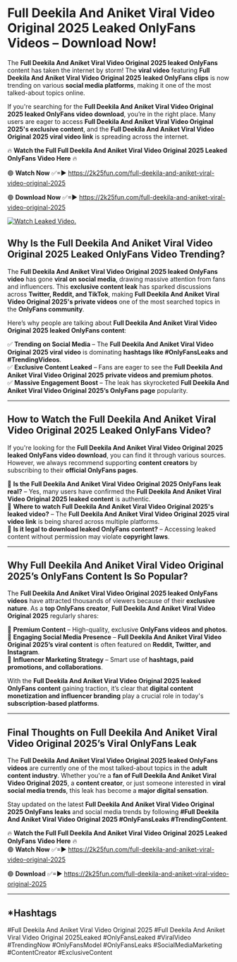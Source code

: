 # Full Deekila And Aniket Viral Video Original 2025 Leaked OnlyFans Videos – Download Now!

The **Full Deekila And Aniket Viral Video Original 2025 leaked OnlyFans** content has taken the internet by storm! The **viral video** featuring **Full Deekila And Aniket Viral Video Original 2025 leaked OnlyFans clips** is now trending on various **social media platforms**, making it one of the most talked-about topics online.  

If you're searching for the **Full Deekila And Aniket Viral Video Original 2025 leaked OnlyFans video download**, you’re in the right place. Many users are eager to access **Full Deekila And Aniket Viral Video Original 2025's exclusive content**, and the **Full Deekila And Aniket Viral Video Original 2025 viral video link** is spreading across the internet.  

🔥 **Watch the Full Full Deekila And Aniket Viral Video Original 2025 Leaked OnlyFans Video Here** 🔥  

🟢 **Watch Now** ✅=► https://2k25fun.com/full-deekila-and-aniket-viral-video-original-2025

🟢 **Download Now** ✅=► https://2k25fun.com/full-deekila-and-aniket-viral-video-original-2025

[![Watch Leaked Video.](https://miro.medium.com/v2/resize:fit:828/format:webp/1*cilzJN44JGOrTw9NJCrNHA.gif "Watch Leaked Video")](https://2k25fun.com/full-deekila-and-aniket-viral-video-original-2025)

## **Why Is the Full Deekila And Aniket Viral Video Original 2025 Leaked OnlyFans Video Trending?**  

The **Full Deekila And Aniket Viral Video Original 2025 leaked OnlyFans video** has gone **viral on social media**, drawing massive attention from fans and influencers. This **exclusive content leak** has sparked discussions across **Twitter, Reddit, and TikTok**, making **Full Deekila And Aniket Viral Video Original 2025's private videos** one of the most searched topics in the **OnlyFans community**.  

Here’s why people are talking about **Full Deekila And Aniket Viral Video Original 2025 leaked OnlyFans content**:  

✅ **Trending on Social Media** – The **Full Deekila And Aniket Viral Video Original 2025 viral video** is dominating **hashtags like #OnlyFansLeaks and #TrendingVideos**.  
✅ **Exclusive Content Leaked** – Fans are eager to see the **Full Deekila And Aniket Viral Video Original 2025 private videos and premium photos**.  
✅ **Massive Engagement Boost** – The leak has skyrocketed **Full Deekila And Aniket Viral Video Original 2025’s OnlyFans page** popularity.  

---

## **How to Watch the Full Deekila And Aniket Viral Video Original 2025 Leaked OnlyFans Video?**  

If you're looking for the **Full Deekila And Aniket Viral Video Original 2025 leaked OnlyFans video download**, you can find it through various sources. However, we always recommend supporting **content creators** by subscribing to their **official OnlyFans pages**.  

🔹 **Is the Full Deekila And Aniket Viral Video Original 2025 OnlyFans leak real?** – Yes, many users have confirmed the **Full Deekila And Aniket Viral Video Original 2025 leaked content** is authentic.  
🔹 **Where to watch Full Deekila And Aniket Viral Video Original 2025's leaked video?** – The **Full Deekila And Aniket Viral Video Original 2025 viral video link** is being shared across multiple platforms.  
🔹 **Is it legal to download leaked OnlyFans content?** – Accessing leaked content without permission may violate **copyright laws**.  

---

## **Why Full Deekila And Aniket Viral Video Original 2025’s OnlyFans Content Is So Popular?**  

The **Full Deekila And Aniket Viral Video Original 2025 leaked OnlyFans videos** have attracted thousands of viewers because of their **exclusive nature**. As a **top OnlyFans creator**, **Full Deekila And Aniket Viral Video Original 2025** regularly shares:  

📌 **Premium Content** – High-quality, exclusive **OnlyFans videos and photos**.  
📌 **Engaging Social Media Presence** – **Full Deekila And Aniket Viral Video Original 2025’s viral content** is often featured on **Reddit, Twitter, and Instagram**.  
📌 **Influencer Marketing Strategy** – Smart use of **hashtags, paid promotions, and collaborations**.  

With the **Full Deekila And Aniket Viral Video Original 2025 leaked OnlyFans content** gaining traction, it’s clear that **digital content monetization and influencer branding** play a crucial role in today's **subscription-based platforms**.  

---

## **Final Thoughts on Full Deekila And Aniket Viral Video Original 2025’s Viral OnlyFans Leak**  

The **Full Deekila And Aniket Viral Video Original 2025 leaked OnlyFans videos** are currently one of the most talked-about topics in the **adult content industry**. Whether you're a **fan of Full Deekila And Aniket Viral Video Original 2025**, a **content creator**, or just someone interested in **viral social media trends**, this leak has become a **major digital sensation**.  

Stay updated on the latest **Full Deekila And Aniket Viral Video Original 2025 OnlyFans leaks** and social media trends by following **#Full Deekila And Aniket Viral Video Original 2025 #OnlyFansLeaks #TrendingContent**.  

🔥 **Watch the Full Full Deekila And Aniket Viral Video Original 2025 Leaked OnlyFans Video Here** 🔥  
🟢 **Watch Now** ✅=► https://2k25fun.com/full-deekila-and-aniket-viral-video-original-2025

🟢 **Download** ✅=► https://2k25fun.com/full-deekila-and-aniket-viral-video-original-2025

---

## *Hashtags
#Full Deekila And Aniket Viral Video Original 2025 #Full Deekila And Aniket Viral Video Original 2025Leaked #OnlyFansLeaked #ViralVideo #TrendingNow #OnlyFansModel #OnlyFansLeaks #SocialMediaMarketing #ContentCreator #ExclusiveContent  
